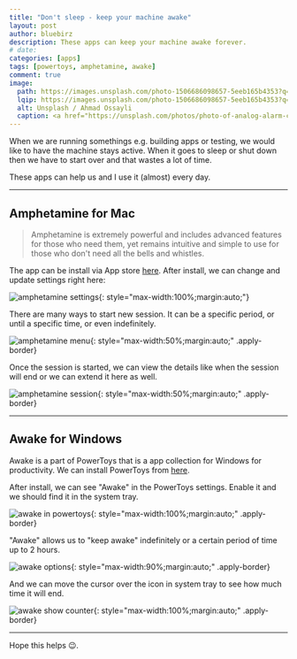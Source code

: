 ```yaml
---
title: "Don't sleep - keep your machine awake"
layout: post
author: bluebirz
description: These apps can keep your machine awake forever.
# date:
categories: [apps]
tags: [powertoys, amphetamine, awake]
comment: true
image:
  path: https://images.unsplash.com/photo-1506686098657-5eeb165b4353?q=80&w=1470&auto=format&fit=crop&ixlib=rb-4.1.0&ixid=M3wxMjA3fDB8MHxwaG90by1wYWdlfHx8fGVufDB8fHx8fA%3D%3D
  lqip: https://images.unsplash.com/photo-1506686098657-5eeb165b4353?q=10&w=490&auto=format&fit=crop&ixlib=rb-4.1.0&ixid=M3wxMjA3fDB8MHxwaG90by1wYWdlfHx8fGVufDB8fHx8fA%3D%3D
  alt: Unsplash / Ahmad Ossayli
  caption: <a href="https://unsplash.com/photos/photo-of-analog-alarm-clock-lot-laJW5pp-6Yw">Unsplash / Ahmad Ossayli</a>
---
```


When we are running somethings e.g. building apps or testing, we would like to have the machine stays active. When it goes to sleep or shut down then we have to start over and that wastes a lot of time.

These apps can help us and I use it (almost) every day.

---

## Amphetamine for Mac

> Amphetamine is extremely powerful and includes advanced features for those who need them, yet remains intuitive and simple to use for those who don't need all the bells and whistles.

The app can be install via App store [here](https://apps.apple.com/app/amphetamine/id937984704?mt=12). After install, we can change and update settings right here:

![amphetamine settings](../assets/img/tmp/awake/amph1-settings.png){: style="max-width:100%;margin:auto;"}

There are many ways to start new session. It can be a specific period, or until a specific time, or even indefinitely.

![amphetamine menu](../assets/img/tmp/awake/amph2-menu.png){: style="max-width:50%;margin:auto;" .apply-border}

Once the session is started, we can view the details like when the session will end or we can extend it here as well.

![amphetamine session](../assets/img/tmp/awake/amph3-session.png){: style="max-width:50%;margin:auto;" .apply-border}

---

## Awake for Windows

Awake is a part of PowerToys that is a app collection for Windows for productivity. We can install PowerToys from [here](https://learn.microsoft.com/en-us/windows/powertoys/install).

After install, we can see "Awake" in the PowerToys settings. Enable it and we should find it in the system tray.

![awake in powertoys](../assets/img/tmp/awake/awake1-powertoys.png){: style="max-width:100%;margin:auto;" .apply-border}

"Awake" allows us to "keep awake" indefinitely or a certain period of time up to 2 hours.

![awake options](../assets/img/tmp/awake/awake2-options.png){: style="max-width:90%;margin:auto;" .apply-border}

And we can move the cursor over the icon in system tray to see how much time it will end.

![awake show counter](../assets/img/tmp/awake/awake3-counter.png){: style="max-width:100%;margin:auto;" .apply-border}

---

Hope this helps 😉.

